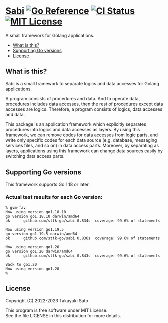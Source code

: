 # [Sabi][repo-url] [![Go Reference][pkg-dev-img]][pkg-dev-url] [![CI Status][ci-img]][ci-url] [![MIT License][mit-img]][mit-url]

A small framework for Golang applications.

- [What is this?](#what-is-this)
- [Supporting Go versions](#support-go-versions)
- [License](#license)

<a name="what-is-this"></a>
## What is this?

Sabi is a small framework to separate logics and data accesses for Golang applications.

A program consists of procedures and data.
And to operate data, procedures includes data accesses, then the rest of procedures except data accesses are logics.
Therefore, a program consists of logics, data accesses and data.

This package is an application framework which explicitly separates procedures into logics and data accesses as layers.
By using this framework, we can remove codes for data accesses from logic parts, and write only specific codes for each data source (e.g. database, messaging services files, and so on)  in data access  parts. 
Moreover, by separating as layers, applications using this framework can change data sources easily by switching data access parts.

<a name="support-go-versions"></a>
## Supporting Go versions

This framework supports Go 1.18 or later.

### Actual test results for each Go version:

```
% gvm-fav
Now using version go1.18.10
go version go1.18.10 darwin/amd64
ok  	github.com/sttk-go/sabi	0.834s	coverage: 99.6% of statements

Now using version go1.19.5
go version go1.19.5 darwin/amd64
ok  	github.com/sttk-go/sabi	0.836s	coverage: 99.6% of statements

Now using version go1.20
go version go1.20 darwin/amd64
ok  	github.com/sttk-go/sabi	0.843s	coverage: 99.6% of statements

Back to go1.20
Now using version go1.20
%
```

<a name="license"></a>
## License

Copyright (C) 2022-2023 Takayuki Sato

This program is free software under MIT License.<br>
See the file LICENSE in this distribution for more details.


[repo-url]: https://github.com/sttk-go/sabi
[pkg-dev-img]: https://pkg.go.dev/badge/github.com/sttk-go/sabi.svg
[pkg-dev-url]: https://pkg.go.dev/github.com/sttk-go/sabi
[ci-img]: https://github.com/sttk-go/sabi/actions/workflows/go.yml/badge.svg?branch=main
[ci-url]: https://github.com/sttk-go/sabi/actions
[mit-img]: https://img.shields.io/badge/license-MIT-green.svg
[mit-url]: https://opensource.org/licenses/MIT


